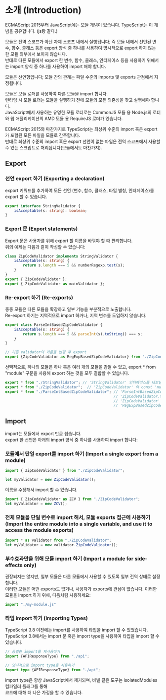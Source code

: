 # 소개 (Introduction)
ECMAScript 2015부터 JavaScript에는 모듈 개념이 있습니다. TypeScript는 이 개념을 공유합니다. (js랑 같다.)   

모듈은 전역 스코프가 아닌 자체 스코프 내에서 실행됩니다; 즉 모듈 내에서 선언된 변수, 함수, 클래스 등은 export 양식 중 하나를 사용하여 명시적으로 export 하지 않는 한 모듈 외부에서 보이지 않습니다.  
반대로 다른 모듈에서 export 한 변수, 함수, 클래스, 인터페이스 등을 사용하기 위해서는 import 양식 중 하나를 사용하여 import 해야 합니다.  

모듈은 선언형입니다; 모듈 간의 관계는 파일 수준의 imports 및 exports 관점에서 지정됩니다.  

모듈은 모듈 로더를 사용하여 다른 모듈을 import 합니다.   
런타임 시 모듈 로더는 모듈을 실행하기 전에 모듈의 모든 의존성을 찾고 실행해야 합니다.  
 JavaScript에서 사용하는 유명한 모듈 로더로는 CommonJS 모듈 용 Node.js의 로더와 웹 애플리케이션의 AMD 모듈 용 RequireJS 로더가 있습니다.  
 

ECMAScript 2015와 마찬가지로 TypeScript는 최상위 수준의 import 혹은 export가 포함된 모든 파일을 모듈로 간주합니다.  
반대로 최상위 수준의 import 혹은 export 선언이 없는 파일은 전역 스코프에서 사용할 수 있는 스크립트로 처리됩니다(모듈에서도 마찬가지).  

## Export
### 선언 export 하기 (Exporting a declaration)  
export 키워드를 추가하여 모든 선언 (변수, 함수, 클래스, 타입 별칭, 인터페이스)를 export 할 수 있습니다.  
```StringValidator.ts
export interface StringValidator {
    isAcceptable(s: string): boolean;
}
```    
### Export 문 (Export statements)
Export 문은 사용자를 위해 export 할 이름을 바꿔야 할 때 편리합니다.  
위의 예제는 다음과 같이 작성할 수 있습니다:   
```.ts
class ZipCodeValidator implements StringValidator {
    isAcceptable(s: string) {
        return s.length === 5 && numberRegexp.test(s);
    }
}
export { ZipCodeValidator };
export { ZipCodeValidator as mainValidator };
```   
### Re-export 하기 (Re-exports)
종종 모듈은 다른 모듈을 확장하고 일부 기능을 부분적으로 노출합니다.  
Re-export 하기는 지역적으로 import 하거나, 지역 변수를 도입하지 않습니다.  

```ParseIntBasedZipCodeValidator.ts
export class ParseIntBasedZipCodeValidator {
    isAcceptable(s: string) {
        return s.length === 5 && parseInt(s).toString() === s;
    }
}

// 기존 validator의 이름을 변경 후 export
export {ZipCodeValidator as RegExpBasedZipCodeValidator} from "./ZipCodeValidator";
```  
선택적으로, 하나의 모듈은 하나 혹은 여러 개의 모듈을 감쌀 수 있고, export * from "module" 구문을 사용해 export 하는 것을 모두 결합할 수 있습니다.  


```AllValidators.ts
export * from "./StringValidator"; // 'StringValidator' 인터페이스를 내보냄
export * from "./ZipCodeValidator";  // 'ZipCodeValidator' 와 const 'numberRegexp' 클래스를 내보냄
export * from "./ParseIntBasedZipCodeValidator"; // 'ParseIntBasedZipCodeValidator' 클래스를 내보냄
                                                 // 'ZipCodeValidator.ts' 모듈 에 있는
                                                 // 'ZipCodeValidator' 클래스를
                                                 // 'RegExpBasedZipCodeValidator' 라는 별칭으로 다시 내보냄  (*이걸써서 안에있는 모든 export들을 내보낸다는 뜻인듯)

```
## Import
import는 모듈에서 export 만큼 쉽습니다.  
export 한 선언은 아래의 import 양식 중 하나를 사용하여 import 합니다:  


### 모듈에서 단일 export를 import 하기 (Import a single export from a module)
```.ts
import { ZipCodeValidator } from "./ZipCodeValidator";

let myValidator = new ZipCodeValidator();
```
이름을 수정해서 import 할 수 있습니다.  
```.ts
import { ZipCodeValidator as ZCV } from "./ZipCodeValidator";
let myValidator = new ZCV();
```

### 전체 모듈을 단일 변수로 import 해서, 모듈 exports 접근에 사용하기 (Import the entire module into a single variable, and use it to access the module exports)

```.ts
import * as validator from "./ZipCodeValidator";
let myValidator = new validator.ZipCodeValidator();
```
### 부수효과만을 위해 모듈 import 하기 (Import a module for side-effects only)
권장되지는 않지만, 일부 모듈은 다른 모듈에서 사용할 수 있도록 일부 전역 상태로 설정합니다.  
이러한 모듈은 어떤 exports도 없거나, 사용자가 exports에 관심이 없습니다. 이러한 모듈을 import 하기 위해, 다음처럼 사용하세요:   

```.ts
import "./my-module.js"
```  
### 타입 import 하기 (Importing Types)  
TypeScript 3.8 이전에는 import를 사용하여 타입을 import 할 수 있었습니다.  
TypeScript 3.8에서는 import 문 혹은 import type을 사용하여 타입을 import 할 수 있습니다.  
```.ts
// 동일한 import를 재사용하기
import {APIResponseType} from "./api";

// 명시적으로 import type을 사용하기
import type {APIResponseType} from "./api";
```  
import type은 항상 JavaScript에서 제거되며, 바벨 같은 도구는 isolatedModules 컴파일러 플래그를 통해  
코드에 대해 더 나은 가정을 할 수 있습니다.

